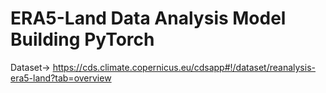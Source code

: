 # ERA5-Land Data Analysis Model Building PyTorch
Dataset-> https://cds.climate.copernicus.eu/cdsapp#!/dataset/reanalysis-era5-land?tab=overview
